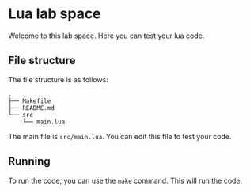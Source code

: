 # Lua lab space
Welcome to this lab space. Here you can test your lua code.

## File structure
The file structure is as follows:
```
.
├── Makefile
├── README.md
└── src
    └── main.lua
```

The main file is `src/main.lua`. You can edit this file to test your code.

## Running
To run the code, you can use the `make` command. This will run the code.
